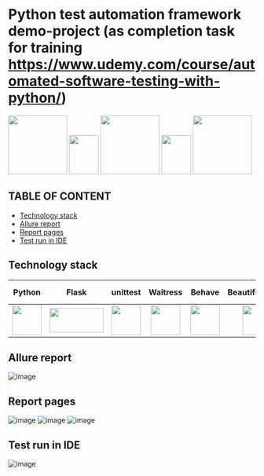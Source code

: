 # Python test automation framework demo-project (as completion task for training https://www.udemy.com/course/automated-software-testing-with-python/)
<img src=https://github.com/user-attachments/assets/56218a6e-8689-49ab-84f3-5ce368fe03d1 width="120" height="120"> 
 <img src="https://github.com/xt4k/playwright-junit-allure-demo/assets/38681283/0143778f-137a-4311-8d9c-65786b030507" width="60" height="80">
 <img src=https://github.com/user-attachments/assets/65e4ae26-3439-402b-9b37-ba63b4fe913a width="120" height="120">
 <img src="https://github.com/xt4k/playwright-junit-allure-demo/assets/38681283/0143778f-137a-4311-8d9c-65786b030507" width="60" height="80"> 
 <img src=https://github.com/user-attachments/assets/6f3633b3-33e2-4df7-bb80-408700c14ff3 width="120" height="120"> 

## TABLE OF CONTENT
* [Technology stack](#technology-stack)
* [Allure report](#allure-report)
* [Report pages](#report-pages)
* [Test run in IDE](#test-run-in-ide)
## Technology stack
| Python | Flask | unittest | Waitress | Behave | Beautifulsoup4 | Selenium | allure-behave |  Pycharm | 
|:------:|:-----:|:--------:|:--------:|:------:|:--------------:|:--------:|:-------------:|---------:|
|<img src=https://github.com/user-attachments/assets/56218a6e-8689-49ab-84f3-5ce368fe03d1 width="60" height="60">|<img src=https://github.com/user-attachments/assets/5ab7a048-2bb3-4407-a4b7-6282f3f46ee5 width="110" height="50">|<img src=https://github.com/user-attachments/assets/65e4ae26-3439-402b-9b37-ba63b4fe913a width="60" height="60">|<img src=https://github.com/user-attachments/assets/6f3633b3-33e2-4df7-bb80-408700c14ff3 width="60" height="60"> |<img src=https://github.com/user-attachments/assets/7257d7dc-f781-4e1f-ae87-43473cf81c53 width="60" height="60"> |<img src=https://github.com/user-attachments/assets/bc6451b4-46d6-4fa5-bcea-9abaab276e10 width="60" height="60"> |<img src=https://github.com/user-attachments/assets/59998826-e8d4-435e-979d-3a6324f14ce6 width="100" height="60">|<img src=https://github.com/user-attachments/assets/a628cb54-3bbb-433f-b5ac-f2e3426f2525 width="60" height="60">|<img src=https://github.com/user-attachments/assets/de35d05c-661b-41c2-af48-fc40f4129669 width="60" height="60">|

## Allure report
![image](https://github.com/user-attachments/assets/4c3125cf-319e-4b3a-b574-258a15b9a9ef)

## Report pages
![image](https://github.com/user-attachments/assets/3b38477c-772b-4836-adc8-23db836703d6)
![image](https://github.com/user-attachments/assets/3f5d0db3-6d63-412a-b6bd-a0cb2c8d60e8)
![image](https://github.com/user-attachments/assets/81add1d2-23d2-4ce2-8582-892fa14d8da7)

## Test run in IDE
![image](https://github.com/user-attachments/assets/772646ca-c273-435b-9c39-8a7f375b1ac1)
